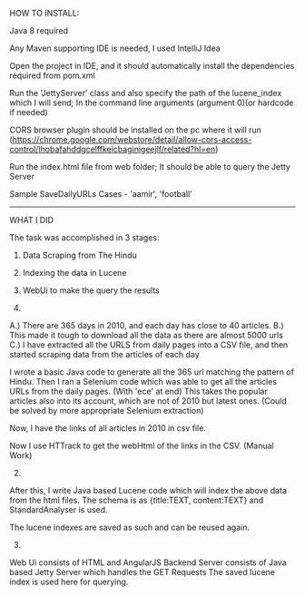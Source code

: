 HOW TO INSTALL:

Java 8 required

Any Maven supporting IDE is needed, I used IntelliJ Idea

Open the project in IDE, and it should automatically install the dependencies required from pom.xml

Run the 'JettyServer' class and also specify the path of the lucene_index which I will send; In the command line arguments (argument 0)(or hardcode if needed)

CORS browser plugin should be installed on the pc where it will run (https://chrome.google.com/webstore/detail/allow-cors-access-control/lhobafahddgcelffkeicbaginigeejlf/related?hl=en)

Run the index.html file from web folder; It should be able to query the Jetty Server

Sample SaveDailyURLs Cases -
'aamir', 'football'
 

----------

WHAT I DID

The task was accomplished in 3 stages:

1. Data Scraping from The Hindu
2. Indexing the data in Lucene
3. WebUi to make the query the results



1.
A.) There are 365 days in 2010, and each day has close to 40 articles.
B.) This made it tough to download all the data as there are almost 5000 urls
C.) I have extracted all the URLS from daily pages into a CSV file, and then started scraping data from the articles of each day


I wrote a basic Java code to generate all the 365 url matching the pattern of Hindu.
Then I ran a Selenium code which was able to get all the articles URLs from the daily pages. (With 'ece' at end)
This takes the popular articles also into its account, which are not of 2010 but latest ones. (Could be solved by more appropriate Selenium extraction)

Now, I have the links of all articles in 2010 in csv file.

Now I use HTTrack to get the webHtml of the links in the CSV. (Manual Work)


2.
After this, I write Java based Lucene code which will index the above data from the html files.
The schema is as {title:TEXT, content:TEXT} and StandardAnalyser is used.

The lucene indexes are saved as such and can be reused again.

3.

Web Ui consists of HTML and AngularJS
Backend Server consists of Java based Jetty Server which handles the GET Requests
The saved lucene index is used here for querying.


